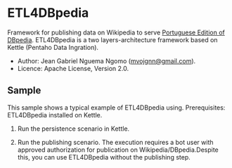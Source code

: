 # ETL4DBpedia
 Framework for publishing data on Wikipedia to serve [Portuguese Edition of DBpedia](http://pt.dbpedia.org/). ETL4DBpedia is a two layers-architecture framework based on  Kettle (Pentaho Data Ingration).
 * Author: Jean Gabriel Nguema Ngomo (mvojgnn@gmail.com).
 * Licence: Apache License, Version 2.0.

## Sample
This sample shows a typical example of ETL4DBpedia using. Prerequisites: ETL4DBpedia installed on Kettle.
1. Run the persistence scenario in Kettle.

2. Run the publishing scenario. The execution requires a bot user with approved authorization for publication on Wikipedia/DBpedia.Despite this, you can use ETL4DBpedia without the publishing step.

